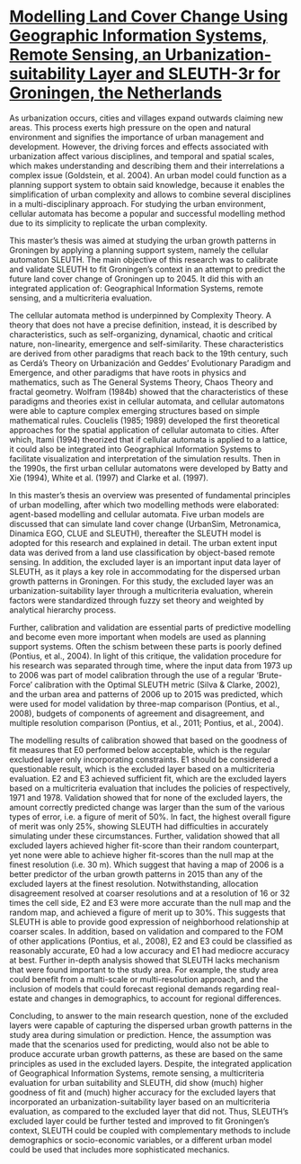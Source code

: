 # [Modelling Land Cover Change Using Geographic Information Systems, Remote Sensing, an Urbanization-suitability Layer and SLEUTH-3r for Groningen, the Netherlands](https://dhvenema.github.io/SLEUTH-Groningen/)

As urbanization occurs, cities and villages expand outwards claiming new areas. This process exerts high pressure on the open and natural environment and signifies the importance of urban management and development. However, the driving forces and effects associated with urbanization affect various disciplines, and temporal and spatial scales, which makes understanding and describing them and their interrelations a complex issue (Goldstein, et al. 2004). An urban model could function as a planning support system to obtain said knowledge, because it enables the simplification of urban complexity and allows to combine several disciplines in a multi-disciplinary approach. For studying the urban environment, cellular automata has become a popular and successful modelling method due to its simplicity to replicate the urban complexity.

This master’s thesis was aimed at studying the urban growth patterns in Groningen by applying a planning support system, namely the cellular automaton SLEUTH. The main objective of this research was to calibrate and validate SLEUTH to fit Groningen’s context in an attempt to predict the future land cover change of Groningen up to 2045. It did this with an integrated application of: Geographical Information Systems, remote sensing, and a multicriteria evaluation.

The cellular automata method is underpinned by Complexity Theory. A theory that does not have a precise definition, instead, it is described by characteristics, such as self-organizing, dynamical, chaotic and critical nature, non-linearity, emergence and self-similarity. These characteristics are derived from other paradigms that reach back to the 19th century, such as Cerdá’s Theory on Urbanización and Geddes’ Evolutionary Paradigm and Emergence, and other paradigms that have roots in physics and mathematics, such as The General Systems Theory, Chaos Theory and fractal geometry. Wolfram (1984b) showed that the characteristics of these paradigms and theories exist in cellular automata, and cellular automatons were able to capture complex emerging structures based on simple mathematical rules. Couclelis (1985; 1989) developed the first theoretical approaches for the spatial application of cellular automata to cities. After which, Itami (1994) theorized that if cellular automata is applied to a lattice, it could also be integrated into Geographical Information Systems to facilitate visualization and interpretation of the simulation results. Then in the 1990s, the first urban cellular automatons were developed by Batty and Xie (1994), White et al. (1997) and Clarke et al. (1997).

In this master’s thesis an overview was presented of fundamental principles of urban modelling, after which two modelling methods were elaborated: agent-based modelling and cellular automata. Five urban models are discussed that can simulate land cover change (UrbanSim, Metronamica, Dinamica EGO, CLUE and SLEUTH), thereafter the SLEUTH model is adopted for this research and explained in detail. The urban extent input data was derived from a land use classification by object-based remote sensing. In addition, the excluded layer is an important input data layer of SLEUTH, as it plays a key role in accommodating for the dispersed urban growth patterns in Groningen. For this study, the excluded layer was an urbanization-suitability layer through a multicriteria evaluation, wherein factors were standardized through fuzzy set theory and weighted by analytical hierarchy process.

Further, calibration and validation are essential parts of predictive modelling and become even more important when models are used as planning support systems. Often the schism between these parts is poorly defined (Pontius, et al., 2004). In light of this critique, the validation procedure for his research was separated through time, where the input data from 1973 up to 2006 was part of model calibration through the use of a regular ‘Brute-Force’ calibration with the Optimal SLEUTH metric (Silva & Clarke, 2002), and the urban area and patterns of 2006 up to 2015 was predicted, which were used for model validation by three-map comparison (Pontius, et al., 2008), budgets of components of agreement and disagreement, and multiple resolution comparison (Pontius, et al., 2011; Pontius, et al., 2004).

The modelling results of calibration showed that based on the goodness of fit measures that E0 performed below acceptable, which is the regular excluded layer only incorporating constraints. E1 should be considered a questionable result, which is the excluded layer based on a multicriteria evaluation. E2 and E3 achieved sufficient fit, which are the excluded layers based on a multicriteria evaluation that includes the policies of respectively, 1971 and 1978. Validation showed that for none of the excluded layers, the amount correctly predicted change was larger than the sum of the various types of error, i.e. a figure of merit of 50%. In fact, the highest overall figure of merit was only 25%, showing SLEUTH had difficulties in accurately simulating under these circumstances. Further, validation showed that all excluded layers achieved higher fit-score than their random counterpart, yet none were able to achieve higher fit-scores than the null map at the finest resolution (i.e. 30 m). Which suggest that having a map of 2006 is a better predictor of the urban growth patterns in 2015 than any of the excluded layers at the finest resolution. Notwithstanding, allocation disagreement resolved at coarser resolutions and at a resolution of 16 or 32 times the cell side, E2 and E3 were more accurate than the null map and the random map, and achieved a figure of merit up to 30%. This suggests that SLEUTH is able to provide good expression of neighborhood relationship at coarser scales. In addition, based on validation and compared to the FOM of other applications (Pontius, et al., 2008), E2 and E3 could be classified as reasonably accurate, E0 had a low accuracy and E1 had mediocre accuracy at best. Further in-depth analysis showed that SLEUTH lacks mechanism that were found important to the study area. For example, the study area could benefit from a multi-scale or multi-resolution approach, and the inclusion of models that could forecast regional demands regarding real-estate and changes in demographics, to account for regional differences.

Concluding, to answer to the main research question, none of the excluded layers were capable of capturing the dispersed urban growth patterns in the study area during simulation or prediction. Hence, the assumption was made that the scenarios used for predicting, would also not be able to produce accurate urban growth patterns, as these are based on the same principles as used in the excluded layers. Despite, the integrated application of Geographical Information Systems, remote sensing, a multicriteria evaluation for urban suitability and SLEUTH, did show (much) higher goodness of fit and (much) higher accuracy for the excluded layers that incorporated an urbanization-suitability layer based on an multicriteria evaluation, as compared to the excluded layer that did not. Thus, SLEUTH’s excluded layer could be further tested and improved to fit Groningen’s context, SLEUTH could be coupled with complementary methods to include demographics or socio-economic variables, or a different urban model could be used that includes more sophisticated mechanics.

